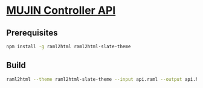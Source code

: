 # [MUJIN Controller API](https://mujin.github.io/mujincontrollerapiraml/)

## Prerequisites

```bash
npm install -g raml2html raml2html-slate-theme
```

## Build

```bash
raml2html --theme raml2html-slate-theme --input api.raml --output api.html --validate
```

